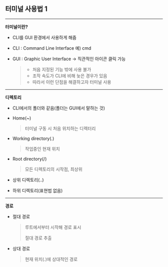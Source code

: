 ## 터미널 사용법  1

---

**터미널이란?**

- CLI를 GUI 환경에서 사용하게 해줌

- CLI : Command Line Interface 예) cmd

- GUI : Graphic User Interface -> 직관적인 아이콘 클릭 가능

  > - 처음 지정된 기능 밖에 사용 불가
  > - 조작 속도가 CLI에 비해 늦은 경우가 있음
  > - 따라서 이런 단점을 해결하고자 터미널 사용

---

**디렉토리**

- CLI에서의 폴더와 같음(폴더는 GUI에서 말하는 것)

- Home(~)

  > 터미널 구동 시 처음 위치하는 디렉터리

- Working directory(.)

  > 작업중인 현재 위치

- Root directory(/)

  > 모든 디렉토리의 시작점, 최상위

- 상위 디렉토리(..)

- 하위 디렉토리(표현법 없음)

---

**경로**

- 절대 경로

  >루트에서부터 시작해 경로 표시
  >
  >절대 경로 추출

- 상대 경로

  >현재 위치(.)에 상대적인 경로



